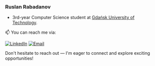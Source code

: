 ### Ruslan Rabadanov

- 3rd-year Computer Science student at [Gdańsk University of Technology](https://eti.pg.edu.pl/).

📫 You can reach me via:

[![LinkedIn](https://img.shields.io/badge/LinkedIn-Ruslan%20Rabadanov-orange?logo=linkedin&style=flat-square)](https://www.linkedin.com/in/ruslan-rabadanov-638013259/)
[![Email](https://img.shields.io/badge/Email-Contact-orange?logo=gmail&style=flat-square)](mailto:rabadanov.ruslann@gmail.com)

Don't hesitate to reach out — I'm eager to connect and explore exciting opportunities!
